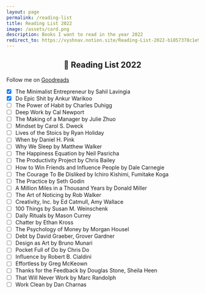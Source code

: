 ```yaml
---	
layout: page
permalink: /reading-list
title: Reading List 2022
image: /assets/card.png
description: Books I want to read in the year 2022
redirect_to: https://vyshnav.notion.site/Reading-List-2022-b1857378c1e946289f2df87bf0436eea
---
```

<h2 style="text-align:center;" >📗 Reading List 2022</h2>
<p class="text-center" >Follow me on <a href="https://www.goodreads.com/vyshnav">Goodreads</a></p>

- [x] The Minimalist Entrepreneur by Sahil Lavingia
- [x] Do Epic Shit by Ankur Warikoo
- [ ] The Power of Habit by Charles Duhigg
- [ ] Deep Work by Cal Newport
- [ ] The Making of a Manager by Julie Zhuo 
- [ ] Mindset by Carol S. Dweck
- [ ] Lives of the Stoics by Ryan Holiday
- [ ] When by Daniel H. Pink
- [ ] Why We Sleep by Matthew Walker
- [ ] The Happiness Equation by Neil Pasricha
- [ ] The Productivity Project by Chris Bailey
- [ ] How to Win Friends and Influence People by Dale Carnegie
- [ ] The Courage To Be Disliked by Ichiro Kishimi, Fumitake Koga
- [ ] The Practice by Seth Godin
- [ ] A Million Miles in a Thousand Years by Donald Miller
- [ ] The Art of Noticing by Rob Walker
- [ ] Creativity, Inc. by Ed Catmull, Amy Wallace
- [ ] 100 Things by Susan M. Weinschenk
- [ ] Daily Rituals by Mason Currey
- [ ] Chatter by Ethan Kross
- [ ] The Psychology of Money by Morgan Housel
- [ ] Debt by David Graeber, Grover Gardner
- [ ] Design as Art by Bruno Munari
- [ ] Pocket Full of Do by Chris Do
- [ ] Influence by Robert B. Cialdini
- [ ] Effortless by Greg McKeown
- [ ] Thanks for the Feedback by Douglas Stone, Sheila Heen
- [ ] That Will Never Work by Marc Randolph
- [ ] Work Clean by Dan Charnas